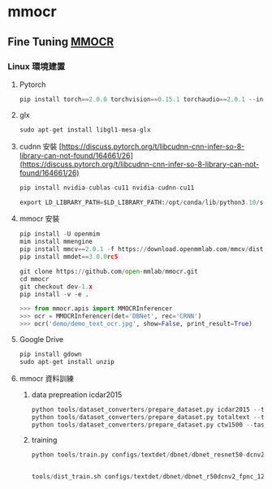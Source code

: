 # mmocr
Fine Tuning [MMOCR](https://github.com/open-mmlab/mmocr)
---

### Linux 環境建置
1. Pytorch
    
    ```python
    pip install torch==2.0.0 torchvision==0.15.1 torchaudio==2.0.1 --index-url https://download.pytorch.org/whl/cu118
    ```
2. glx
    
    ```python
    sudo apt-get install libgl1-mesa-glx
    ```
    
3. cudnn 安裝  [https://discuss.pytorch.org/t/libcudnn-cnn-infer-so-8-library-can-not-found/164661/26](https://discuss.pytorch.org/t/libcudnn-cnn-infer-so-8-library-can-not-found/164661/26)
    
    ```python
    pip install nvidia-cublas-cu11 nvidia-cudnn-cu11
    
    export LD_LIBRARY_PATH=$LD_LIBRARY_PATH:/opt/conda/lib/python3.10/site-packages/nvidia/cublas/lib:/opt/conda/lib/python3.10/site-packages/nvidia/cudnn/lib
    ```
    
4. mmocr 安裝
    
    ```python
    pip install -U openmim
    mim install mmengine
    pip install mmcv==2.0.1 -f https://download.openmmlab.com/mmcv/dist/cu118/torch2.0/index.html
    pip install mmdet==3.0.0rc5
    
    ```
    
    ```python
    git clone https://github.com/open-mmlab/mmocr.git
    cd mmocr
    git checkout dev-1.x
    pip install -v -e .
    
    >>> from mmocr.apis import MMOCRInferencer
    >>> ocr = MMOCRInferencer(det='DBNet', rec='CRNN')
    >>> ocr('demo/demo_text_ocr.jpg', show=False, print_result=True)
    ```
    
5. Google Drive
    
    ```python
    pip install gdown
    sudo apt-get install unzip
    ```
    
6. mmocr  資料訓練
    1. data prepreation icdar2015
        
        ```python
        python tools/dataset_converters/prepare_dataset.py icdar2015 --task textdet
        python tools/dataset_converters/prepare_dataset.py totaltext --task textdet
        python tools/dataset_converters/prepare_dataset.py ctw1500 --task textdet
        ```
        
    2. training
        
        ```python
        python tools/train.py configs/textdet/dbnet/dbnet_resnet50-dcnv2_fpnc_1200e_icdar2015.py --work-dir dbnet/ --amp
        ```
        
        ```python
        
        tools/dist_train.sh configs/textdet/dbnet/dbnet_r50dcnv2_fpnc_1200e_icdar2015.py 8
        ```